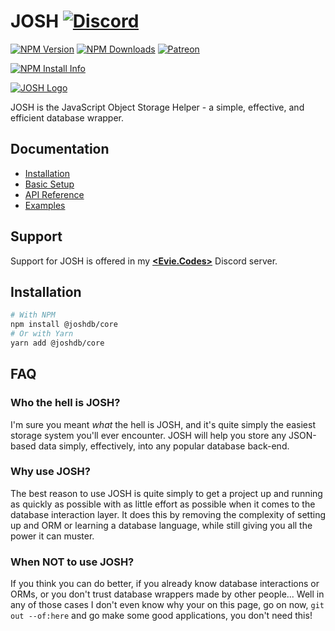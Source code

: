 # JOSH [![Discord](https://discordapp.com/api/guilds/298508738623438848/embed.png)](https://discord.gg/N7ZKH3P)

[![NPM Version](https://img.shields.io/npm/v/@joshdb/core.svg?maxAge=3600)](https://www.npmjs.com/package/@joshdb/core)
[![NPM Downloads](https://img.shields.io/npm/dt/@joshdb/core.svg?maxAge=3600)](https://www.npmjs.com/package/@joshdb/core)
[![Patreon](https://img.shields.io/badge/donate-patreon-F96854.svg)](https://www.patreon.com/eviecodes)

[![NPM Install Info](https://nodei.co/npm/@joshdb/core.png?downloads=true&stars=true)](https://nodei.co/npm/@joshdb/core/)

[![JOSH Logo](https://evie.codes/josh-light.png)](https://www.npmjs.com/package/@joshdb/core)

JOSH is the JavaScript Object Storage Helper - a simple, effective, and efficient database wrapper.

## Documentation

- [Installation](https://josh.evie.dev/install)
- [Basic Setup](https://josh.evie.dev/usage)
- [API Reference](https://josh.evie.dev/api)
- [Examples](https://josh.evie.dev/examples)

## Support

Support for JOSH is offered in my [**<Evie.Codes>**](https://discord.gg/N7ZKH3P) Discord server.

## Installation

```bash
# With NPM
npm install @joshdb/core
# Or with Yarn
yarn add @joshdb/core
```

## FAQ

### Who the hell is JOSH?

I'm sure you meant _what_ the hell is JOSH, and it's quite simply the easiest storage system you'll ever encounter. JOSH will help you store any JSON-based data simply, effectively, into any popular database back-end.

### Why use JOSH?

The best reason to use JOSH is quite simply to get a project up and running as quickly as possible with as little effort as possible when it comes to the database interaction layer. It does this by removing the complexity of setting up and ORM or learning a database language, while still giving you all the power it can muster.

### When NOT to use JOSH?

If you think you can do better, if you already know database interactions or ORMs, or you don't trust database wrappers made by other people...
Well in any of those cases I don't even know why your on this page, go on now, `git out --of:here` and go make some good applications, you don't need this!
